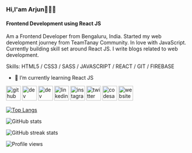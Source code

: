 ### Hi,I'am Arjun👋🧑‍💻
#### Frontend Development using React JS
Am a Frontend Developer from Bengaluru, India.
Started my web development journey from TeamTanay Community.
In love with JavaScript. Currently building skill set around React JS.
I write blogs related to web development.

Skills: HTML5 / CSS3 / SASS / JAVASCRIPT / REACT / GIT / FIREBASE

- 🌱 I’m currently learning React JS  


[<img src='https://cdn.jsdelivr.net/npm/simple-icons@3.0.1/icons/github.svg' alt='github' height='40'>](https://github.com/arjunjunna)  [<img src='https://cdn.jsdelivr.net/npm/simple-icons@3.0.1/icons/dev-dot-to.svg' alt='dev' height='40'>](https://dev.to/arjunjunna)  [<img src='https://cdn.jsdelivr.net/npm/simple-icons@3.0.1/icons/hashnode.svg' alt='dev' height='40'>](https://hashnode.com/@ArjunJunna)  [<img src='https://cdn.jsdelivr.net/npm/simple-icons@3.0.1/icons/linkedin.svg' alt='linkedin' height='40'>](https://www.linkedin.com/in/https://www.linkedin.com/in/arjun-r-a-3362aa147//)  [<img src='https://cdn.jsdelivr.net/npm/simple-icons@3.0.1/icons/instagram.svg' alt='instagram' height='40'>](https://www.instagram.com/https://www.instagram.com/arjun.codes//)  [<img src='https://cdn.jsdelivr.net/npm/simple-icons@3.0.1/icons/twitter.svg' alt='twitter' height='40'>](https://twitter.com/https://twitter.com/Arjun_R_A)  [<img src='https://cdn.jsdelivr.net/npm/simple-icons@3.0.1/icons/codesandbox.svg' alt='codesandbox' height='40'>](https://codesandbox.io/u/https://codesandbox.io/u/Arjun%20R%20A)  [<img src='https://cdn.jsdelivr.net/npm/simple-icons@3.0.1/icons/icloud.svg' alt='website' height='40'>](https://arjun-portfolio-website.netlify.app/)  

[![Top Langs](https://github-readme-stats.vercel.app/api/top-langs/?username=arjunjunna)](https://github.com/anuraghazra/github-readme-stats)

![GitHub stats](https://github-readme-stats.vercel.app/api?username=arjunjunna&show_icons=true)  

![GitHub streak stats](https://github-readme-streak-stats.herokuapp.com/?user=arjunjunna)  

![Profile views](https://gpvc.arturio.dev/arjunjunna)  




